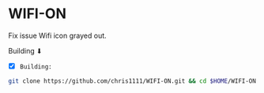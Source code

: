 # WIFI-ON
Fix issue Wifi icon grayed out.

 Building ⬇︎

- [x] `Building:`
```bash
git clone https://github.com/chris1111/WIFI-ON.git && cd $HOME/WIFI-ON && xattr -c $HOME/WIFI-ON/WIFI-ON.scptd/Contents/Resources/WIFI-ON.app && Open/$HOME/WIFI-ON/WIFI-ON.scptd
```

